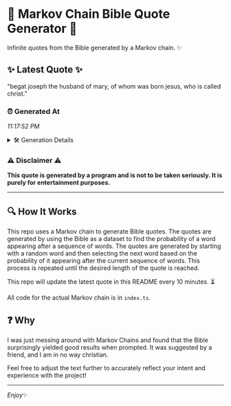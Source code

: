 # 📖 Markov Chain Bible Quote Generator 📖

Infinite quotes from the Bible generated by a Markov chain. ✨

## ✨ Latest Quote ✨
"begat joseph the husband of mary, of whom was born jesus, who is called christ."

### ⏰ Generated At
*11:17:52 PM*

<details>
    <summary>🛠️ Generation Details</summary>
    <p>
        <strong>🌱 Seed:</strong> begat<br>
        <strong>🔄 Iterations:</strong> 14<br>
        <strong>📜 Context History:</strong><br>[ begat ]: joseph<br>[ begat, joseph ]: the<br>[ begat, joseph, the ]: husband<br>[ begat, joseph, the, husband ]: of<br>[ begat, joseph, the, husband, of ]: mary,<br>[ begat, joseph, the, husband, of, mary, ]: of<br>[ joseph, the, husband, of, mary,, of ]: whom<br>[ the, husband, of, mary,, of, whom ]: was<br>[ husband, of, mary,, of, whom, was ]: born<br>[ of, mary,, of, whom, was, born ]: jesus,<br>[ mary,, of, whom, was, born, jesus, ]: who<br>[ of, whom, was, born, jesus,, who ]: is<br>[ whom, was, born, jesus,, who, is ]: called<br>[ was, born, jesus,, who, is, called ]: christ.<br>
    </p>
</details>

### ⚠️ Disclaimer ⚠️
**This quote is generated by a program and is not to be taken seriously. It is purely for entertainment purposes.**

---

## 🔍 How It Works

This repo uses a Markov chain to generate Bible quotes. The quotes are generated by using the Bible as a dataset to find the probability of a word appearing after a sequence of words. The quotes are generated by starting with a random word and then selecting the next word based on the probability of it appearing after the current sequence of words. This process is repeated until the desired length of the quote is reached.

This repo will update the latest quote in this README every 10 minutes. ⏳

All code for the actual Markov chain is in `index.ts`.

## ❓ Why

I was just messing around with Markov Chains and found that the Bible surprisingly yielded good results when prompted. 
It was suggested by a friend, and I am in no way christian.

Feel free to adjust the text further to accurately reflect your intent and experience with the project!

---

*Enjoy*✨
